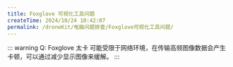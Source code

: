 ```yaml
---
title: Foxglove 可视化工具问题
createTime: 2024/10/24 10:42:07
permalink: /droneKit/电脑问题排查/Foxglove可视化工具问题/
---
```


::: warning Q: Foxglove 太卡
可能受限于网络环境，在传输高频图像数据会产生卡顿，可以通过减少显示图像来缓解。
:::